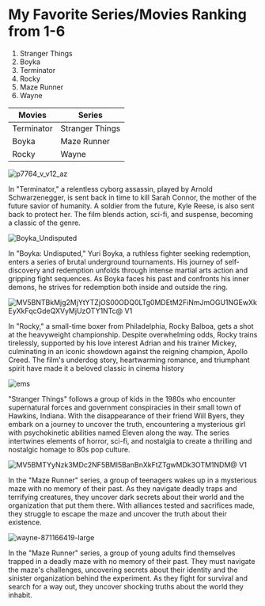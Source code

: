 # My Favorite Series/Movies Ranking from 1-6
1. Stranger Things
2. Boyka
3. Terminator
4. Rocky
5. Maze Runner
6. Wayne
   
| Movies  | Series |
| ------------- | ------------- |
| Terminator  | Stranger Things  |
| Boyka  | Maze Runner  |
| Rocky  | Wayne  |

![p7764_v_v12_az](https://github.com/Harbe0909/app-dev/assets/169812069/ba0a3bde-1b17-457f-9d95-9f5123a040c5)

In "Terminator," a relentless cyborg assassin, played by Arnold Schwarzenegger, is sent back in time to kill Sarah Connor, the mother of the future savior of humanity. A soldier from the future, Kyle Reese, is also sent back to protect her. The film blends action, sci-fi, and suspense, becoming a classic of the genre.

![Boyka_Undisputed](https://github.com/Harbe0909/app-dev/assets/169812069/a919d606-8a7e-4538-b312-7d01540416e1)

In "Boyka: Undisputed," Yuri Boyka, a ruthless fighter seeking redemption, enters a series of brutal underground tournaments. His journey of self-discovery and redemption unfolds through intense martial arts action and gripping fight sequences. As Boyka faces his past and confronts his inner demons, he strives for redemption both inside and outside the ring.

![MV5BNTBkMjg2MjYtYTZjOS00ODQ0LTg0MDEtM2FiNmJmOGU1NGEwXkEyXkFqcGdeQXVyMjUzOTY1NTc@ _V1_](https://github.com/Harbe0909/app-dev/assets/169812069/ca924a73-d348-4088-b774-573399f8d6d8)

In "Rocky," a small-time boxer from Philadelphia, Rocky Balboa, gets a shot at the heavyweight championship. Despite overwhelming odds, Rocky trains tirelessly, supported by his love interest Adrian and his trainer Mickey, culminating in an iconic showdown against the reigning champion, Apollo Creed. The film's underdog story, heartwarming romance, and triumphant spirit have made it a beloved classic in cinema history

![ems](https://github.com/Harbe0909/app-dev/assets/169812069/3f55ac5a-8b77-4b90-bd2a-89a12757cd4b)

"Stranger Things" follows a group of kids in the 1980s who encounter supernatural forces and government conspiracies in their small town of Hawkins, Indiana. With the disappearance of their friend Will Byers, they embark on a journey to uncover the truth, encountering a mysterious girl with psychokinetic abilities named Eleven along the way. The series intertwines elements of horror, sci-fi, and nostalgia to create a thrilling and nostalgic homage to 80s pop culture.

![MV5BMTYyNzk3MDc2NF5BMl5BanBnXkFtZTgwMDk3OTM1NDM@ _V1_](https://github.com/Harbe0909/app-dev/assets/169812069/1b8e7f26-6387-4825-a9de-5a9f6b71d7a1)

In the "Maze Runner" series, a group of teenagers wakes up in a mysterious maze with no memory of their past. As they navigate deadly traps and terrifying creatures, they uncover dark secrets about their world and the organization that put them there. With alliances tested and sacrifices made, they struggle to escape the maze and uncover the truth about their existence.

![wayne-871166419-large](https://github.com/Harbe0909/app-dev/assets/169812069/18a26daa-3fff-493b-9d5d-ecb1c0376056)

In the "Maze Runner" series, a group of young adults find themselves trapped in a deadly maze with no memory of their past. They must navigate the maze's challenges, uncovering secrets about their identity and the sinister organization behind the experiment. As they fight for survival and search for a way out, they uncover shocking truths about the world they inhabit.














